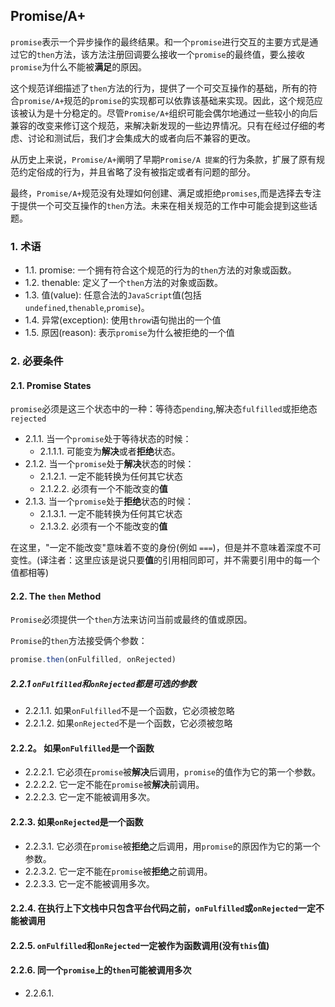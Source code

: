 ## Promise/A+
`promise`表示一个异步操作的最终结果。和一个`promise`进行交互的主要方式是通过它的`then`方法，该方法注册回调要么接收一个`promise`的最终值，要么接收`promise`为什么不能被**满足**的原因。

这个规范详细描述了`then`方法的行为，提供了一个可交互操作的基础，所有的符合`promise/A+`规范的`promise`的实现都可以依靠该基础来实现。因此，这个规范应该被认为是十分稳定的。尽管`Promise/A+`组织可能会偶尔地通过一些较小的向后兼容的改变来修订这个规范，来解决新发现的一些边界情况。只有在经过仔细的考虑、讨论和测试后，我们才会集成大的或者向后不兼容的更改。

从历史上来说，`Promise/A+`阐明了早期`Promise/A 提案`的行为条款，扩展了原有规范约定俗成的行为，并且省略了没有被指定或者有问题的部分。

最终，`Promise/A+`规范没有处理如何创建、满足或拒绝`promises`,而是选择去专注于提供一个可交互操作的`then`方法。未来在相关规范的工作中可能会提到这些话题。

### 1. 术语
* 1.1. promise: 一个拥有符合这个规范的行为的`then`方法的对象或函数。
* 1.2. thenable: 定义了一个`then`方法的对象或函数。
* 1.3. 值(value): 任意合法的`JavaScript`值(包括`undefined`,`thenable`,`promise`)。
* 1.4. 异常(exception): 使用`throw`语句抛出的一个值
* 1.5. 原因(reason): 表示`promise`为什么被拒绝的一个值

### 2. 必要条件

#### 2.1. Promise States
`promise`必须是这三个状态中的一种：等待态`pending`,解决态`fulfilled`或拒绝态`rejected`

* 2.1.1. 当一个`promise`处于等待状态的时候：
    * 2.1.1.1. 可能变为**解决**或者**拒绝**状态。
* 2.1.2. 当一个`promise`处于**解决**状态的时候：
    * 2.1.2.1. 一定不能转换为任何其它状态
    * 2.1.2.2. 必须有一个不能改变的**值**
* 2.1.3. 当一个`promise`处于**拒绝**状态的时候：
    * 2.1.3.1. 一定不能转换为任何其它状态
    * 2.1.3.2. 必须有一个不能改变的**值**

在这里，"一定不能改变"意味着不变的身份(例如 `===`)，但是并不意味着深度不可变性。(译注者：这里应该是说只要**值**的引用相同即可，并不需要引用中的每一个值都相等)

#### 2.2. The `then` Method
`Promise`必须提供一个`then`方法来访问当前或最终的值或原因。

`Promise`的`then`方法接受俩个参数：
```javascript
promise.then(onFulfilled, onRejected)
```
##### 2.2.1 `onFulfilled`和`onRejected`都是可选的参数
* 2.2.1.1. 如果`onFulfilled`不是一个函数，它必须被忽略
* 2.2.1.2. 如果`onRejected`不是一个函数，它必须被忽略

#### 2.2.2。 如果`onFulfilled`是一个函数
* 2.2.2.1. 它必须在`promise`被**解决**后调用，`promise`的值作为它的第一个参数。
* 2.2.2.2. 它一定不能在`promise`被**解决**前调用。
* 2.2.2.3. 它一定不能被调用多次。

#### 2.2.3. 如果`onRejected`是一个函数
* 2.2.3.1. 它必须在`promise`被**拒绝**之后调用，用`promise`的原因作为它的第一个参数。
* 2.2.3.2. 它一定不能在`promise`被**拒绝**之前调用。
* 2.2.3.3. 它一定不能被调用多次。

#### 2.2.4. 在执行上下文栈中只包含平台代码之前，`onFulfilled`或`onRejected`一定不能被调用
#### 2.2.5. `onFulfilled`和`onRejected`一定被作为函数调用(没有`this`值)
#### 2.2.6. 同一个`promise`上的`then`可能被调用多次
* 2.2.6.1. 
